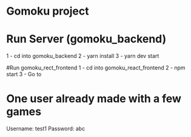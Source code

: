 # Gomoku project

# Run Server (gomoku_backend)
1 - cd into gomoku_backend
2 - yarn install
3 - yarn dev start


#Run gomoku_rect_frontend
1 - cd into gomoku_react_frontend
2 - npm start
3 - Go to 


# One user already made with a few games
Username: test1
Password: abc